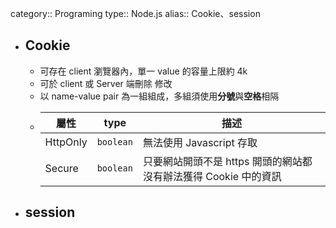 category:: Programing
type:: Node.js
alias:: Cookie、session

- ## Cookie
	- 可存在 client 瀏覽器內，單一 value 的容量上限約 4k
	- 可於 client 或 Server 端刪除 修改
	- 以 name-value pair 為一組組成，多組須使用**分號**與**空格**相隔
	- |屬性|type|描述|
	  |--|--|--|
	  |HttpOnly|`boolean`|無法使用 Javascript 存取|
	  |Secure|`boolean`|只要網站開頭不是 https 開頭的網站都沒有辦法獲得 Cookie 中的資訊|
- ## session